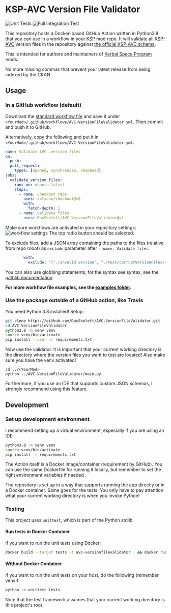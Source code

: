 # KSP-AVC Version File Validator

![Unit Tests](https://github.com/DasSkelett/AVC-VersionFileValidator/workflows/Run%20unit%20tests/badge.svg) ![Full Integration Test](https://github.com/DasSkelett/AVC-VersionFileValidator/workflows/Test%20full%20integration/badge.svg)

This repository hosts a Docker-based GitHub Action written in Python3.8 that you can use in a workflow in your [KSP](https://www.kerbalspaceprogram.com/) mod repo.
It will validate all [KSP-AVC](https://github.com/linuxgurugamer/KSPAddonVersionChecker) version files in the repository against [the official KSP-AVC schema](https://github.com/linuxgurugamer/KSPAddonVersionChecker/blob/master/KSP-AVC.schema.json).

This is intended for authors and maintainers of [Kerbal Space Program](https://www.kerbalspaceprogram.com/) mods.

No more missing commas that prevent your latest release from being indexed by the CKAN.

## Usage
### In a GitHub workflow (default)
Download the [standard workflow file](https://github.com/DasSkelett/AVC-VersionFileValidator/blob/master/examples/standard.yml) and save it under `<YourMod>/.github/workflows/AVC-VersionFileValidator.yml`.
Then commit and push it to GitHub.
 
Alternatively, copy the following and put it in `<YourMod>/.github/workflows/AVC-VersionFileValidator.yml`.
```yaml
name: Validate AVC .version files
on:
  push:
  pull_request:
    types: [opened, synchronize, reopened]
jobs:
  validate_version_files:
    runs-on: ubuntu-latest
    steps:
      - name: Checkout repo
        uses: actions/checkout@v2
        with:
          fetch-depth: 1
      - name: Validate files
        uses: DasSkelett/AVC-VersionFileValidator@v1
```
Make sure workflows are activated in your repository settings:
![workflow settings](https://user-images.githubusercontent.com/28812678/73135906-291fe300-4048-11ea-992a-3a0a3800c730.png)
The top radio button should be selected.

To exclude files, add a JSON array containing the paths to the files (relative from repo rooot) as `exclude` parameter after `- name: Validate files`:
```yaml
        with:
          exclude: '["./invalid.version", "./test/corruptVersionFiles/**/*.version"]'
```
You can also use globbing statements, for the syntax see syntax, see the [pathlib documentation](https://docs.python.org/3.5/library/pathlib.html#pathlib.PurePath.match).

**For more workflow file examples, see the [examples folder](https://github.com/DasSkelett/AVC-VersionFileValidator/tree/master/examples).**

### Use the package outside of a GitHub action, like Travis
You need Python 3.8 installed! Setup:
```sh
git clone https://github.com/DasSkelett/AVC-VersionFileValidator.git
cd AVC-VersionFileValidator
python3.8 -m venv venv
source venv/bin/activate
pip install --user -r requirements.txt
```
Now use the validator. It is important that your current working directory is the directory where the version files you want to test are located! 
Also make sure you have the venv activated!
```
cd ../<YourMod>
python ../AVC-VersionFileValidator/main.py
```

Furthermore, if you use an IDE that supports custom JSON schemas, I strongly recommend using this feature.

## Development
### Set up development environment
I recommend setting up a virtual environment, especially if you are using an IDE:
```sh
python3.8 -m venv venv
source venv/bin/activate
pip install -r requirements.txt
```

The Action itself is a Docker image/container (requirement by GitHub). You can use the same Dockerfile for running it locally,
but remember to set the right environment variables if needed .

The repository is set up in a way that supports running the app directly or in a Docker container.
Same goes for the tests. You only have to pay attention what your current working directory is when you invoke Python!  

### Testing
This project uses `unittest`, which is part of the Python stdlib.

#### Run tests in Docker Container
If you want to run the unit tests using Docker:
```sh
docker build --target tests -t avc-versionfilevalidator . && docker run avc-versionfilevalidator
```

#### Without Docker Container
If you want to run the unit tests on your host, do the following (remember venv!):
```sh
python -m unittest tests
```
Note that the test framework assumes that your current working directory is this project's root.
